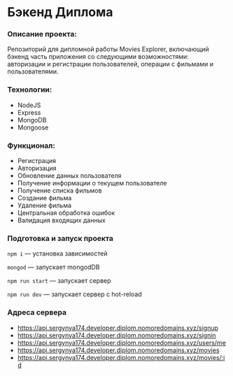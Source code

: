 # Бэкенд Диплома

### Описание проекта: 
Репозиторий для дипломной работы Movies Explorer, включающий бэкенд часть приложения со следующими возможностями: авторизации и регистрации пользователей, операции с фильмами и пользователями.

### Технологии:
+ NodeJS
+ Express
+ MongoDB
+ Mongoose

### Функционал: 

+ Регистрация
+ Авторизация
+ Обновление данных пользователя
+ Получение информации о текущем пользователе
+ Получение списка фильмов
+ Создание фильма
+ Удаление фильма
+ Центральная обработка ошибок
+ Валидация входящих данных
  
### Подготовка и запуск проекта

`npm i` — установка зависимостей

`mongod` — запускает mongodDB

`npm run start` — запускает сервер

`npm run dev` — запускает сервер с hot-reload


### Адреса сервера

+ https://api.sergynya174.developer.diplom.nomoredomains.xyz/signup
+ https://api.sergynya174.developer.diplom.nomoredomains.xyz/signin
+ https://api.sergynya174.developer.diplom.nomoredomains.xyz/users/me
+ https://api.sergynya174.developer.diplom.nomoredomains.xyz/movies
+ https://api.sergynya174.developer.diplom.nomoredomains.xyz/movies/:id
